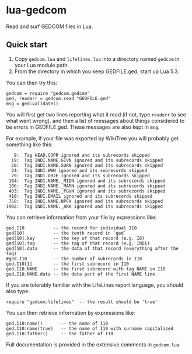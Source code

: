 # lua-gedcom
Read and surf GEDCOM files in Lua.

## Quick start

1. Copy `gedcom.lua` and `lifelines.lua` into a directory named `gedcom` in your Lua module path.  
2. From the directory in which you keep GEDFILE.ged, start up Lua 5.3.

You can then try this:

    gedcom = require "gedcom.gedcom"
    ged, readerr = gedcom.read "GEDFILE.ged"
    msg = ged:validate()

You will first get two lines reporting what it read (if not, type `readerr` to see what went wrong), and then a list of messages about things considered to be errors in GEDFILE.ged. These messages are also kept in `msg`.

For example, if your file was exported by WIkiTree you will probably get something like this:

       9:  Tag HEAD.COPR ignored and its subrecords skipped
      19:  Tag INDI.NAME.GIVN ignored and its subrecords skipped
      20:  Tag INDI.NAME.SURN ignored and its subrecords skipped
      24:  Tag INDI.WWW ignored and its subrecords skipped
      79:  Tag INDI.OBJE ignored and its subrecords skipped
     104:  Tag INDI.NAME._MIDN ignored and its subrecords skipped
     106:  Tag INDI.NAME._MARN ignored and its subrecords skipped
     403:  Tag INDI.NAME._PGVN ignored and its subrecords skipped
     410:  Tag INDI.EMAIL ignored and its subrecords skipped
     758:  Tag INDI.NAME.NPFX ignored and its subrecords skipped
    1902:  Tag INDI.NAME._AKA ignored and its subrecords skipped

You can retrieve information from your file by expressions like:

    ged.I10           -- the record for individual I10
    ged[10]           -- the tenth record in `ged`
    ged[10].key       -- the key of that record (e.g. I8)
    ged[10].tag       -- the tag of that record (e.g. INDI)
    ged[10].data      -- the data of that record (everything after the tag)
    #ged.I10          -- the number of subrecords in I10
    ged.I10[1]        -- the first subrecord in I10
    ged.I10.NAME      -- the first subrecord with tag NAME in I10
    ged.I10.NAME.data -- the data part of the first NAME line

If you are tolerably familiar with the LifeLines report language, you should also type:

    require "gedcom.lifelines"  -- the result should be 'true'

You can then retrieve information by expressions like:

    ged.I10:name()       -- the name of I10
    ged.I10:name(true)   -- the name of I10 with surname capitalized
    ged.I10:father()     -- the father of I10
    
Full documentation is provided in the extensive comments in `gedcom.lua`.


